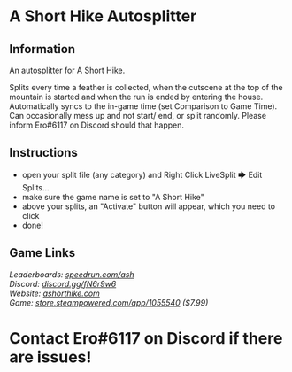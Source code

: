 # A Short Hike Autosplitter
## Information
An autosplitter for A Short Hike.

Splits every time a feather is collected, when the cutscene at the top of the mountain is started and when the run is ended by entering the house. Automatically syncs to the in-game time (set Comparison to Game Time).  
Can occasionally mess up and not start/ end, or split randomly. Please inform Ero#6117 on Discord should that happen.
## Instructions
* open your split file (any category) and Right Click LiveSplit 🡆 Edit Splits...
* make sure the game name is set to "A Short Hike"
* above your splits, an "Activate" button will appear, which you need to click
* done!
## Game Links
*Leaderboards: [speedrun.com/ash](https://speedrun.com/ash)*  
*Discord: [discord.gg/fN6r9w6](https://discord.gg/fN6r9w6)*  
*Website: [ashorthike.com](http://ashorthike.com)*  
*Game: [store.steampowered.com/app/1055540](https://store.steampowered.com/app/1055540) ($7.99)*

# Contact Ero#6117 on Discord if there are issues!
